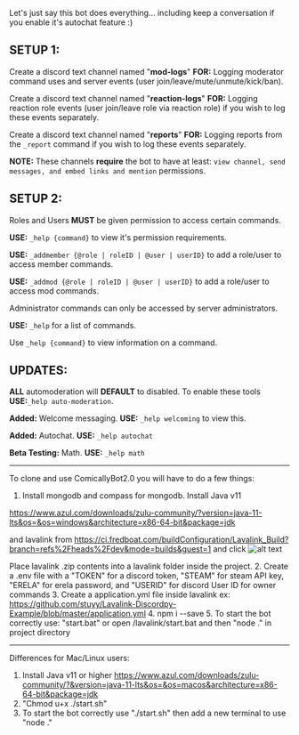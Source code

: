 Let's just say this bot does everything... including keep a conversation if you enable it's autochat feature :)

SETUP 1:
-----------------------------------------------------------------------
Create a discord text channel named "**mod-logs**"
**FOR:** Logging moderator command uses and server events (user join/leave/mute/unmute/kick/ban). 

Create a discord text channel named "**reaction-logs**"
**FOR:** Logging reaction role events (user join/leave role via reaction role) if you wish to log these events separately.

Create a discord text channel named "**reports**"
**FOR:** Logging reports from the `_report` command if you wish to log these events separately.

**NOTE:** These channels **require** the bot to have at least: 
`view channel, send messages, and embed links and mention` permissions.

SETUP 2:
-----------------------------------------------------------------------
Roles and Users **MUST** be given permission to access certain commands.

**USE:** `_help {command}` to view it's permission requirements.

**USE:** `_addmember {@role | roleID | @user | userID}` to add a role/user to access member commands.

**USE:** `_addmod {@role | roleID | @user | userID}` to add a role/user to access mod commands.

Administrator commands can only be accessed by server administrators.

**USE:** `_help` for a list of commands.

Use `_help {command}` to view information on a command. 

UPDATES: 
-----------------------------------------------------------------------
**ALL** automoderation will **DEFAULT** to disabled. To enable these tools **USE:**`_help auto-moderation`.

**Added:** Welcome messaging. **USE:** `_help welcoming` to view this.

**Added:** Autochat. **USE:** `_help autochat`

**Beta Testing:** Math. **USE:** `_help math`
________________________________________________________________________________
To clone and use ComicallyBot2.0 you will have to do a few things:
1. Install mongodb and compass for mongodb. Install Java v11 

https://www.azul.com/downloads/zulu-community/?version=java-11-lts&os=&os=windows&architecture=x86-64-bit&package=jdk 

and lavalink from https://ci.fredboat.com/buildConfiguration/Lavalink_Build?branch=refs%2Fheads%2Fdev&mode=builds&guest=1 and click ![alt text](https://cdn.discordapp.com/attachments/418817098278764544/887838713500024832/unknown.png) 

Place lavalink .zip contents into a lavalink folder inside the project.
2. Create a .env file with a "TOKEN" for a discord token, "STEAM" for steam API key, "ERELA" for erela password, and "USERID" for discord User ID for owner commands
3. Create a application.yml file inside lavalink ex: https://github.com/stuyy/Lavalink-Discordpy-Example/blob/master/application.yml
4. npm i --save
5. To start the bot correctly use: "start.bat" or open /lavalink/start.bat and then "node ." in project directory
________________________________________________________________________________
Differences for Mac/Linux users:
1. Install Java v11 or higher https://www.azul.com/downloads/zulu-community/?&version=java-11-lts&os=&os=macos&architecture=x86-64-bit&package=jdk
2. "Chmod u+x ./start.sh"
3. To start the bot correctly use "./start.sh" then add a new terminal to use "node ."